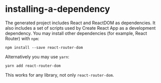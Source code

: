 # installing-a-dependency

The generated project includes React and ReactDOM as dependencies. It also includes a set of scripts used by Create React App as a development dependency. You may install other dependencies (for example, React Router) with `npm`:

```
npm install --save react-router-dom
```

Alternatively you may use `yarn`:

```
yarn add react-router-dom
```

This works for any library, not only `react-router-dom`.